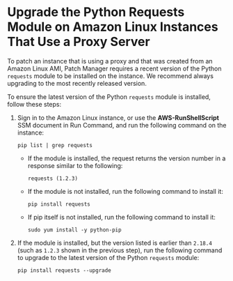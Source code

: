 # Upgrade the Python Requests Module on Amazon Linux Instances That Use a Proxy Server<a name="sysman-proxy-with-ssm-agent-al-python-requests"></a>

To patch an instance that is using a proxy and that was created from an Amazon Linux AMI, Patch Manager requires a recent version of the Python `requests` module to be installed on the instance\. We recommend always upgrading to the most recently released version\.

To ensure the latest version of the Python `requests` module is installed, follow these steps:

1. Sign in to the Amazon Linux instance, or use the **AWS\-RunShellScript** SSM document in Run Command, and run the following command on the instance: 

   ```
   pip list | grep requests
   ```

   + If the module is installed, the request returns the version number in a response similar to the following:

     ```
     requests (1.2.3) 
     ```

   + If the module is not installed, run the following command to install it:

     ```
     pip install requests
     ```

   + If pip itself is not installed, run the following command to install it:

     ```
     sudo yum install -y python-pip
     ```

1. If the module is installed, but the version listed is earlier than `2.18.4` \(such as `1.2.3` shown in the previous step\), run the following command to upgrade to the latest version of the Python `requests` module:

   ```
   pip install requests --upgrade
   ```